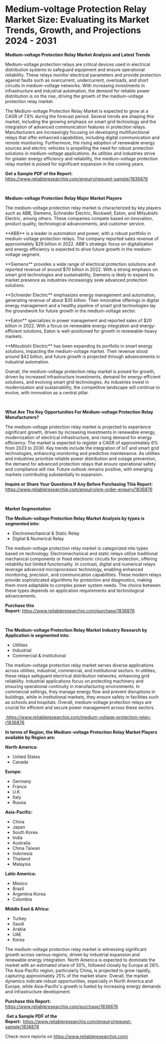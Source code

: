 <p><h1>Medium-voltage Protection Relay Market Size: Evaluating its Market Trends, Growth, and Projections 2024 - 2031</h1></p><p><strong>Medium-voltage Protection Relay Market Analysis and Latest Trends</strong></p>
<p><p>Medium-voltage protection relays are critical devices used in electrical distribution systems to safeguard equipment and ensure operational reliability. These relays monitor electrical parameters and provide protection against faults such as overcurrent, undercurrent, overloads, and short circuits in medium-voltage networks. With increasing investments in infrastructure and industrial automation, the demand for reliable power distribution is on the rise, driving the growth of the medium-voltage protection relay market.</p><p>The Medium-voltage Protection Relay Market is expected to grow at a CAGR of 7.8% during the forecast period. Several trends are shaping this market, including the growing emphasis on smart grid technology and the integration of advanced communication features in protection relays. Manufacturers are increasingly focusing on developing multifunctional relays that offer enhanced capabilities, including digital communication and remote monitoring. Furthermore, the rising adoption of renewable energy sources and electric vehicles is propelling the need for robust protection solutions in medium-voltage applications. As utilities and industries strive for greater energy efficiency and reliability, the medium-voltage protection relay market is poised for significant expansion in the coming years.</p></p>
<p><strong>Get a Sample PDF of the Report:&nbsp;</strong> <a href="https://www.reliableresearchiq.com/enquiry/request-sample/1836876?utm_campaign=973&utm_medium=2&utm_source=Github&utm_content=ia&utm_term=31122024&utm_id=medium-voltage-protection-relay">https://www.reliableresearchiq.com/enquiry/request-sample/1836876</a></p>
<p>&nbsp;</p>
<p><strong>Medium-voltage Protection Relay Major Market Players</strong></p>
<p><p>The medium-voltage protection relay market is characterized by key players such as ABB, Siemens, Schneider Electric, Rockwell, Eaton, and Mitsubishi Electric, among others. These companies compete based on innovation, product quality, technological advancements, and customer service.</p><p>**ABB** is a leader in automation and power, with a robust portfolio in medium-voltage protection relays. The company reported sales revenue of approximately $29 billion in 2022. ABB's strategic focus on digitalization and energy efficiency is expected to drive future growth in the medium-voltage segment.</p><p>**Siemens** provides a wide range of electrical protection solutions and reported revenue of around $70 billion in 2022. With a strong emphasis on smart grid technologies and sustainability, Siemens is likely to expand its market presence as industries increasingly seek advanced protection solutions.</p><p>**Schneider Electric** emphasizes energy management and automation, generating revenue of about $35 billion. Their innovative offerings in digital energy management and a healthy pipeline of smart grid technologies lay the groundwork for future growth in the medium-voltage sector.</p><p>**Eaton** specializes in power management and reported sales of $20 billion in 2022. With a focus on renewable energy integration and energy-efficient solutions, Eaton is well-positioned for growth in renewable-heavy markets.</p><p>**Mitsubishi Electric** has been expanding its portfolio in smart energy solutions, impacting the medium-voltage market. Their revenue stood around $42 billion, and future growth is projected through advancements in industrial automation.</p><p>Overall, the medium-voltage protection relay market is poised for growth, driven by increased infrastructure investments, demand for energy-efficient solutions, and evolving smart grid technologies. As industries invest in modernization and sustainability, the competitive landscape will continue to evolve, with innovation as a central pillar.</p></p>
<p>&nbsp;</p>
<p><strong>What Are The Key Opportunities For Medium-voltage Protection Relay Manufacturers?</strong></p>
<p><p>The medium-voltage protection relay market is projected to experience significant growth, driven by increasing investments in renewable energy, modernization of electrical infrastructure, and rising demand for energy efficiency. The market is expected to register a CAGR of approximately 6% from 2023 to 2030. Key trends include the integration of IoT and smart grid technologies, enhancing monitoring and predictive maintenance. As utilities and industries prioritize reliable power distribution and outage prevention, the demand for advanced protection relays that ensure operational safety and compliance will rise. Future outlook remains positive, with emerging markets contributing substantially to expansion.</p></p>
<p><strong>Inquire or Share Your Questions If Any Before Purchasing This Report:</strong> <a href="https://www.reliableresearchiq.com/enquiry/pre-order-enquiry/1836876?utm_campaign=973&utm_medium=2&utm_source=Github&utm_content=ia&utm_term=31122024&utm_id=medium-voltage-protection-relay">https://www.reliableresearchiq.com/enquiry/pre-order-enquiry/1836876</a></p>
<p>&nbsp;</p>
<p><strong>Market Segmentation</strong></p>
<p><strong>The Medium-voltage Protection Relay Market Analysis by types is segmented into:</strong></p>
<p><ul><li>Electromechanical & Static Relay</li><li>Digital & Numerical Relay</li></ul></p>
<p><p>The medium-voltage protection relay market is categorized into types based on technology. Electromechanical and static relays utilize traditional mechanical components or fixed electronic circuits for protection, offering reliability but limited functionality. In contrast, digital and numerical relays leverage advanced microprocessor technology, enabling enhanced monitoring, precision, and communication capabilities. These modern relays provide sophisticated algorithms for protection and diagnostics, making them more adaptable to complex power system needs. The choice between these types depends on application requirements and technological advancements.</p></p>
<p><strong>Purchase this Report:&nbsp;</strong><a href="https://www.reliableresearchiq.com/purchase/1836876?utm_campaign=973&utm_medium=2&utm_source=Github&utm_content=ia&utm_term=31122024&utm_id=medium-voltage-protection-relay">https://www.reliableresearchiq.com/purchase/1836876</a></p>
<p>&nbsp;</p>
<p><strong>The Medium-voltage Protection Relay Market Industry Research by Application is segmented into:</strong></p>
<p><ul><li>Utilities</li><li>Industrial</li><li>Commercial & Institutional</li></ul></p>
<p><p>The medium-voltage protection relay market serves diverse applications across utilities, industrial, commercial, and institutional sectors. In utilities, these relays safeguard electrical distribution networks, enhancing grid reliability. Industrial applications focus on protecting machinery and ensuring operational continuity in manufacturing environments. In commercial settings, they manage energy flow and prevent disruptions in buildings, while in institutional markets, they ensure safety in facilities such as schools and hospitals. Overall, medium-voltage protection relays are crucial for efficient and secure power management across these sectors.</p></p>
<p><a href="https://www.reliableresearchiq.com/medium-voltage-protection-relay-r1836876?utm_campaign=973&utm_medium=2&utm_source=Github&utm_content=ia&utm_term=31122024&utm_id=medium-voltage-protection-relay">&nbsp;https://www.reliableresearchiq.com/medium-voltage-protection-relay-r1836876</a></p>
<p><strong>In terms of Region, the Medium-voltage Protection Relay Market Players available by Region are:</strong></p>
<p>
    <p> <strong> North America: </strong>
        <ul>
            <li>United States</li>
            <li>Canada</li>
        </ul>
        </p> 
    <p> <strong> Europe: </strong>
        <ul>
            <li>Germany</li>
            <li>France</li>
            <li>U.K.</li>
            <li>Italy</li>
            <li>Russia</li>
        </ul>
        </p> 
    <p> <strong> Asia-Pacific: </strong>
        <ul>
            <li>China</li>
            <li>Japan</li>
            <li>South Korea</li>
            <li>India</li>
            <li>Australia</li>
            <li>China Taiwan</li>
            <li>Indonesia</li>
            <li>Thailand</li>
            <li>Malaysia</li>
        </ul>
        </p> 
    <p> <strong> Latin America: </strong>
        <ul>
            <li>Mexico</li>
            <li>Brazil</li>
            <li>Argentina Korea</li>
            <li>Colombia</li>
        </ul>
        </p> 
    <p> <strong> Middle East & Africa: </strong>
        <ul>
            <li>Turkey</li>
            <li>Saudi</li>
            <li>Arabia</li>
            <li>UAE</li>
            <li>Korea</li>
        </ul>
    </p>
    </p>
<p><p>The medium-voltage protection relay market is witnessing significant growth across various regions, driven by industrial expansion and renewable energy integration. North America is expected to dominate the market with an estimated share of 30%, followed closely by Europe at 28%. The Asia-Pacific region, particularly China, is projected to grow rapidly, capturing approximately 25% of the market share. Overall, the market dynamics indicate robust opportunities, especially in North America and Europe, while Asia-Pacific's growth is fueled by increasing energy demands and infrastructure development.</p></p>
<p><strong>Purchase this Report: </strong><a href="https://www.reliableresearchiq.com/purchase/1836876?utm_campaign=973&utm_medium=2&utm_source=Github&utm_content=ia&utm_term=31122024&utm_id=medium-voltage-protection-relay">https://www.reliableresearchiq.com/purchase/1836876</a></p>
<p>&nbsp;<strong>Get a Sample PDF of the Report:&nbsp;&nbsp;</strong><a href="https://www.reliableresearchiq.com/enquiry/request-sample/1836876?utm_campaign=973&utm_medium=2&utm_source=Github&utm_content=ia&utm_term=31122024&utm_id=medium-voltage-protection-relay">https://www.reliableresearchiq.com/enquiry/request-sample/1836876</a></p>
<p><strong></strong></p>
<p>Check more reports on <a href="https://www.reliableresearchiq.com/?utm_campaign=973&utm_medium=2&utm_source=Github&utm_content=ia&utm_term=31122024&utm_id=medium-voltage-protection-relay">https://www.reliableresearchiq.com/</a></p>